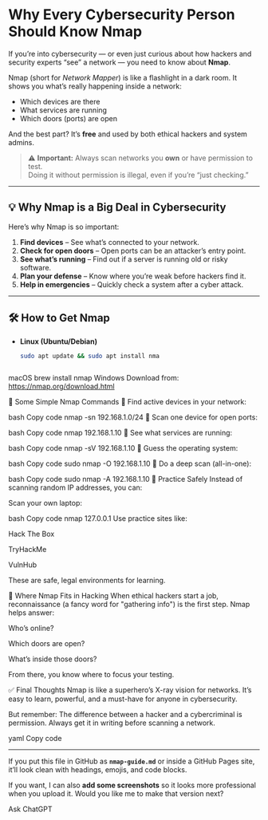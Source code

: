 # **Why Every Cybersecurity Person Should Know Nmap**  

  
 
If you’re into cybersecurity — or even just curious about how hackers and security experts “see” a network — you need to know about  **Nmap**.  

Nmap (short for *Network Mapper*) is like a flashlight in a dark room. It shows you what’s really happening inside a network:  
- Which devices are there  
- What services are running  
- Which doors (ports) are open  

And the best part? It’s **free** and used by both ethical hackers and system admins.  

> ⚠ **Important:** Always scan networks you **own** or have permission to test.  
> Doing it without permission is illegal, even if you’re “just checking.”  

---

## 💡 Why Nmap is a Big Deal in Cybersecurity  

Here’s why Nmap is so important:  

1. **Find devices** – See what’s connected to your network.  
2. **Check for open doors** – Open ports can be an attacker’s entry point.  
3. **See what’s running** – Find out if a server is running old or risky software.  
4. **Plan your defense** – Know where you’re weak before hackers find it.  
5. **Help in emergencies** – Quickly check a system after a cyber attack.  

---

## 🛠 How to Get Nmap  

- **Linux (Ubuntu/Debian)**  
  ```bash
  sudo apt update && sudo apt install nma

  

macOS
brew install nmap
Windows
Download from: https://nmap.org/download.html

🚀 Some Simple Nmap Commands
🔹 Find active devices in your network:

bash
Copy code
nmap -sn 192.168.1.0/24
🔹 Scan one device for open ports:

bash
Copy code
nmap 192.168.1.10
🔹 See what services are running:

bash
Copy code
nmap -sV 192.168.1.10
🔹 Guess the operating system:

bash
Copy code
sudo nmap -O 192.168.1.10
🔹 Do a deep scan (all-in-one):

bash
Copy code
sudo nmap -A 192.168.1.10
🧪 Practice Safely
Instead of scanning random IP addresses, you can:

Scan your own laptop:

bash
Copy code
nmap 127.0.0.1
Use practice sites like:

Hack The Box

TryHackMe

VulnHub

These are safe, legal environments for learning.

🔐 Where Nmap Fits in Hacking
When ethical hackers start a job, reconnaissance (a fancy word for "gathering info") is the first step.
Nmap helps answer:

Who’s online?

Which doors are open?

What’s inside those doors?

From there, you know where to focus your testing.

✅ Final Thoughts
Nmap is like a superhero’s X-ray vision for networks.
It’s easy to learn, powerful, and a must-have for anyone in cybersecurity.

But remember:
The difference between a hacker and a cybercriminal is permission.
Always get it in writing before scanning a network.

yaml
Copy code

---

If you put this file in GitHub as **`nmap-guide.md`** or inside a GitHub Pages site, it’ll look clean with headings, emojis, and code blocks.  

If you want, I can also **add some screenshots** so it looks more professional when you upload it. Would you like me to make that version next?







Ask ChatGPT

